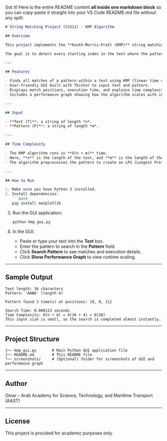 Got it! Here is the entire README content **all inside one markdown block** so you can copy-paste it straight into your VS Code README.md file without any split:

````markdown
# String Matching Project (CS312) - KMP Algorithm

## Overview

This project implements the **Knuth-Morris-Pratt (KMP)** string matching algorithm to find all occurrences of a pattern inside a given text efficiently.

The goal is to detect every starting index in the text where the pattern appears as a substring.

---

## Features

- Finds all matches of a pattern within a text using KMP (linear time complexity).
- User-friendly GUI built with Tkinter to input text and pattern.
- Displays match positions, execution time, and explains time complexity.
- Includes a performance graph showing how the algorithm scales with increasing input size.

---

## Input

- **Text (T)**: a string of length *n*.
- **Pattern (P)**: a string of length *m*.

---

## Time Complexity

- The KMP algorithm runs in **O(n + m)** time.
- Here, **n** is the length of the text, and **m** is the length of the pattern.
- The algorithm preprocesses the pattern to create an LPS (Longest Prefix Suffix) array, then scans the text efficiently to find all matches without redundant comparisons.

---

## How to Run

1. Make sure you have Python 3 installed.  
2. Install dependencies:  
   ```bash
   pip install matplotlib
````

3. Run the GUI application:

   ```bash
   python kmp_gui.py
   ```
4. In the GUI:

   * Paste or type your text into the **Text** box.
   * Enter the pattern to search in the **Pattern** field.
   * Click **Search Pattern** to see matches and execution details.
   * Click **Show Performance Graph** to view runtime scaling.

---

## Sample Output

```
Text length: 16 characters
Pattern: 'AABA' (length 4)

Pattern found 3 time(s) at positions: [0, 9, 11]

Search Time: 0.000123 seconds
Time Complexity: O(n + m) = O(16 + 4) = O(20)
This input size is small, so the search is completed almost instantly.
```

---

## Project Structure

```
├── kmp_gui.py       # Main Python GUI application file
├── README.md        # This README file
└── screenshots/     # (Optional) folder for screenshots of GUI and performance graph
```

---

## Author

Omar – Arab Academy for Science, Technology, and Maritime Transport (AAST)

---

## License

This project is provided for academic purposes only.

```


